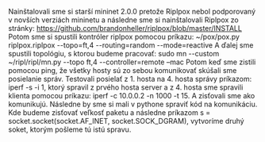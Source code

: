 Nainštalovali sme si starší mininet 2.0.0 pretože Riplpox nebol podporovaný v novších verziách mininetu a následne sme si nainštalovali Riplpox zo stránky: https://github.com/brandonheller/riplpox/blob/master/INSTALL
Potom sme si spustili kontróler riplpox pomocou príkazu:
~/pox/pox.py riplpox.riplpox --topo=ft,4 --routing=random --mode=reactive
A ďalej sme spustili topológiu, s ktorou budeme pracovať:
sudo mn --custom ~/ripl/ripl/mn.py --topo ft,4 --controller=remote –mac
Potom keď sme zistili pomocou ping, že všetky hosty sú zo sebou komunikovať skúšali sme posielanie správ.
Testovali posielať z 1. hosta na 4. hosta správy príkazom: iperf -s -i 1, ktorý spravil z prvého hosta server a z 4. hosta sme spravili klienta pomocou príkazu: iperf -c 10.0.0.2 -n 1000 -t 15.
A zisťovali sme ako komunikujú. Následne by sme si mali v pythone spraviť kód na komunikáciu. Kde budeme zisťovať veľkosť paketu a následne príkazom s = socket.socket(socket.AF_INET, socket.SOCK_DGRAM), vytvoríme druhý soket, ktorým pošleme tú istú spravu.
